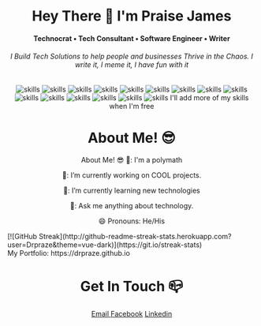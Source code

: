 <h1 align="center">Hey There 👋 I'm Praise James</h1>
<h4 align="center">Technocrat • Tech Consultant • Software Engineer • Writer</h4>
<h6 align="center">I Build Tech Solutions to help people and businesses Thrive in the Chaos. I write it, I meme it, I have fun with it</h6>

<div align="center">
  
  ![skills](https://img.shields.io/badge/-PYTHON-FF0000?style=for-the-badge&logo=python&logoColor=white&color=yellow)
  ![skills](https://img.shields.io/badge/-JAVASCRIPT-FF0000?style=for-the-badge&logo=javascript&logoColor=white&color=red)
  ![skills](https://img.shields.io/badge/-HTML-FF0000?style=for-the-badge&logo=html5&logoColor=white&color=green)
  ![skills](https://img.shields.io/badge/-CSS-FF0000?style=for-the-badge&logo=css3&logoColor=white&color=blue)
  ![skills](https://img.shields.io/badge/-NODE_JS-FF0000?style=for-the-badge&logo=node.js&logoColor=white&color=purple)
  ![skills](https://img.shields.io/badge/-MYSQL-FF0000?style=for-the-badge&logo=mysql&logoColor=white&color=blue)
  ![skills](https://img.shields.io/badge/-MONGODB-FF0000?style=for-the-badge&logo=mongodb&logoColor=white&color=darkgreen)
  ![skills](https://img.shields.io/badge/-EXPRESS_JS-FF0000?style=for-the-badge&logo=express&logoColor=white&color=grey)
  ![skills](https://img.shields.io/badge/-FLASK-FF0000?style=for-the-badge&logo=flask&logoColor=white&color=darkgreen)
  ![skills](https://img.shields.io/badge/PYQT5-000000?style=for-the-badge&logo=qt&logoColor=white&color=green)
  ![skills](https://img.shields.io/badge/-FIGMA-000000?style=for-the-badge&logo=figma&logoColor=white&color=blue)
  ![skills](https://img.shields.io/badge/-ANGULAR-000000?style=for-the-badge&logo=angular&logoColor=white&color=red)
  ![skills](https://img.shields.io/badge/-MARKDOWN-000000?style-for-the-badge&logo=markdown&logoColor=white&color=black)
  ![skills](https://img.shields.io/badge/-CANVA-000000?style-for-the-badge&logo=canva&logoColor=white&color=cyan)
  ![skills](https://img.shields.io/badge/-TRELLO-000000?style-for-the-badge&logo=trello&logoColor=white&color=blue)
  I'll add more of my skills when I'm free
  
</div>

<h1 align="center">About Me! 😎</h1>
<div align="center"> 
  
About Me! 😎
🏫: I'm a polymath

🔭: I’m currently working on COOL projects.

🌱: I’m currently learning new technologies

💬: Ask me anything about technology.

😄 Pronouns: He/His
  
  
</div>
[![GitHub Streak](http://github-readme-streak-stats.herokuapp.com?user=Drpraze&theme=vue-dark)](https://git.io/streak-stats)

<br/>
My Portfolio: https://drpraze.github.io
<br/>
<h1 align="center">Get In Touch 📪</h1>
<div align="center">
  
  <a href="mailto:praisejames011@gmail.com">Email
  </a>
  <a href="https://facebook.com/Praze.James">Facebook</a>
  <a href="https://www.linkedin.com/in/praise-james">Linkedin
  </a>
  
 </div>
